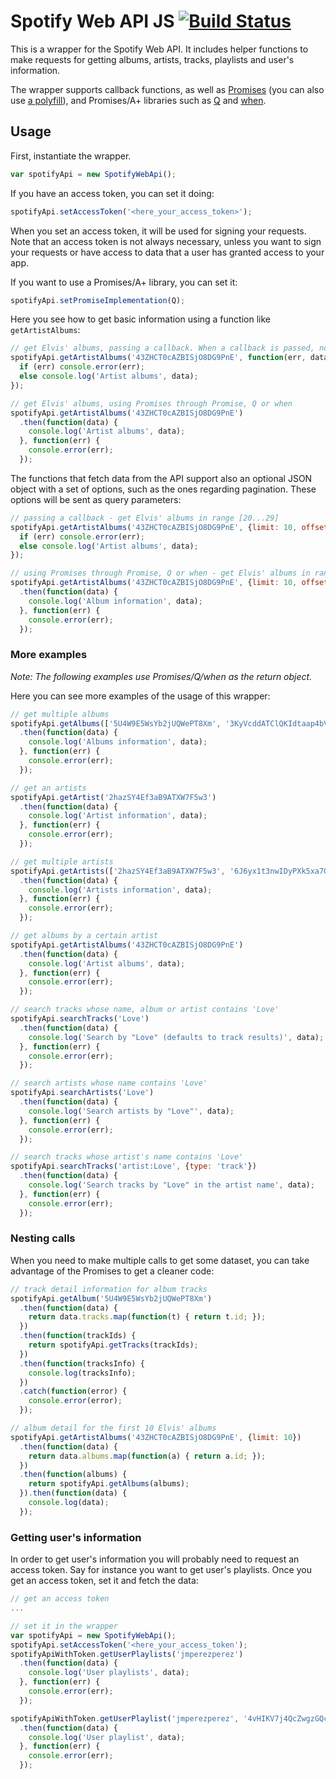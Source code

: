 Spotify Web API JS [![Build Status](https://travis-ci.org/JMPerez/spotify-web-api-js.svg?branch=master)](https://travis-ci.org/JMPerez/spotify-web-api-js)
==================

This is a wrapper for the Spotify Web API. It includes helper functions to make requests for getting albums, artists, tracks, playlists and user's information.

The wrapper supports callback functions, as well as [Promises](http://www.html5rocks.com/en/tutorials/es6/promises/) (you can also use [a polyfill](https://github.com/jakearchibald/es6-promise)), and Promises/A+ libraries such as [Q](https://github.com/kriskowal/q) and [when](https://github.com/cujojs/when).

## Usage

First, instantiate the wrapper.
```javascript
var spotifyApi = new SpotifyWebApi();
```

If you have an access token, you can set it doing:
```javascript
spotifyApi.setAccessToken('<here_your_access_token>');
```

When you set an access token, it will be used for signing your requests. Note that an access token is not always necessary, unless you want to sign your requests or have access to data that a user has granted access to your app.

If you want to use a Promises/A+ library, you can set it:
```javascript
spotifyApi.setPromiseImplementation(Q);
```

Here you see how to get basic information using a function like `getArtistAlbums`:

```javascript
// get Elvis' albums, passing a callback. When a callback is passed, no Promise is returned
spotifyApi.getArtistAlbums('43ZHCT0cAZBISjO8DG9PnE', function(err, data) {
  if (err) console.error(err);
  else console.log('Artist albums', data);
});

// get Elvis' albums, using Promises through Promise, Q or when
spotifyApi.getArtistAlbums('43ZHCT0cAZBISjO8DG9PnE')
  .then(function(data) {
    console.log('Artist albums', data);
  }, function(err) {
    console.error(err);
  });
```

The functions that fetch data from the API support also an optional JSON object with a set of options, such as the ones regarding pagination. These options will be sent as query parameters:

```javascript
// passing a callback - get Elvis' albums in range [20...29]
spotifyApi.getArtistAlbums('43ZHCT0cAZBISjO8DG9PnE', {limit: 10, offset: 20}, function(err, data) {
  if (err) console.error(err);
  else console.log('Artist albums', data);
});

// using Promises through Promise, Q or when - get Elvis' albums in range [20...29]
spotifyApi.getArtistAlbums('43ZHCT0cAZBISjO8DG9PnE', {limit: 10, offset: 20})
  .then(function(data) {
    console.log('Album information', data);
  }, function(err) {
    console.error(err);
  });
```

### More examples
_Note: The following examples use Promises/Q/when as the return object._

Here you can see more examples of the usage of this wrapper:

```javascript
// get multiple albums
spotifyApi.getAlbums(['5U4W9E5WsYb2jUQWePT8Xm', '3KyVcddATClQKIdtaap4bV'])
  .then(function(data) {
    console.log('Albums information', data);
  }, function(err) {
    console.error(err);
  });

// get an artists
spotifyApi.getArtist('2hazSY4Ef3aB9ATXW7F5w3')
  .then(function(data) {
    console.log('Artist information', data);
  }, function(err) {
    console.error(err);
  });

// get multiple artists
spotifyApi.getArtists(['2hazSY4Ef3aB9ATXW7F5w3', '6J6yx1t3nwIDyPXk5xa7O8'])
  .then(function(data) {
    console.log('Artists information', data);
  }, function(err) {
    console.error(err);
  });

// get albums by a certain artist
spotifyApi.getArtistAlbums('43ZHCT0cAZBISjO8DG9PnE')
  .then(function(data) {
    console.log('Artist albums', data);
  }, function(err) {
    console.error(err);
  });

// search tracks whose name, album or artist contains 'Love'
spotifyApi.searchTracks('Love')
  .then(function(data) {
    console.log('Search by "Love" (defaults to track results)', data);
  }, function(err) {
    console.error(err);
  });

// search artists whose name contains 'Love'
spotifyApi.searchArtists('Love')
  .then(function(data) {
    console.log('Search artists by "Love"', data);
  }, function(err) {
    console.error(err);
  });

// search tracks whose artist's name contains 'Love'
spotifyApi.searchTracks('artist:Love', {type: 'track'})
  .then(function(data) {
    console.log('Search tracks by "Love" in the artist name', data);
  }, function(err) {
    console.error(err);
  });
```

### Nesting calls
When you need to make multiple calls to get some dataset, you can take advantage of the Promises to get a cleaner code:

```javascript
// track detail information for album tracks
spotifyApi.getAlbum('5U4W9E5WsYb2jUQWePT8Xm')
  .then(function(data) {
    return data.tracks.map(function(t) { return t.id; });
  })
  .then(function(trackIds) {
    return spotifyApi.getTracks(trackIds);
  })
  .then(function(tracksInfo) {
    console.log(tracksInfo);
  })
  .catch(function(error) {
    console.error(error);
  });

// album detail for the first 10 Elvis' albums
spotifyApi.getArtistAlbums('43ZHCT0cAZBISjO8DG9PnE', {limit: 10})
  .then(function(data) {
    return data.albums.map(function(a) { return a.id; });
  })
  .then(function(albums) {
    return spotifyApi.getAlbums(albums);
  }).then(function(data) {
    console.log(data);
  });
```

### Getting user's information
In order to get user's information you will probably need to request an access token. Say for instance you want to get user's playlists. Once you get an access token, set it and fetch the data:

```javascript
// get an access token
...

// set it in the wrapper
var spotifyApi = new SpotifyWebApi();
spotifyApi.setAccessToken('<here_your_access_token');
spotifyApiWithToken.getUserPlaylists('jmperezperez')
  .then(function(data) {
    console.log('User playlists', data);
  }, function(err) {
    console.error(err);
  });

spotifyApiWithToken.getUserPlaylist('jmperezperez', '4vHIKV7j4QcZwgzGQcZg1x')
  .then(function(data) {
    console.log('User playlist', data);
  }, function(err) {
    console.error(err);
  });
```
